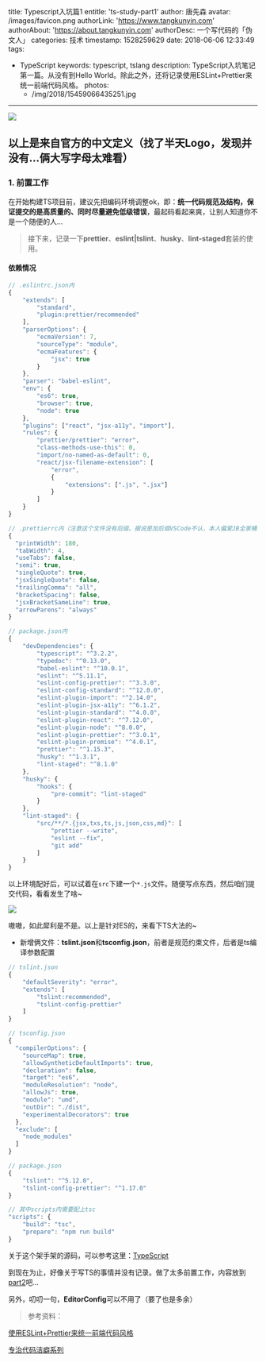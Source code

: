 title: Typescript入坑篇1
entitle: 'ts-study-part1'
author: 唐先森
avatar: /images/favicon.png
authorLink: 'https://www.tangkunyin.com'
authorAbout: 'https://about.tangkunyin.com'
authorDesc: 一个写代码的「伪文人」
categories: 技术
timestamp: 1528259629
date: 2018-06-06 12:33:49
tags:
- TypeScript
keywords: typescript, tslang
description: TypeScript入坑笔记第一篇。从没有到Hello World。除此之外，还将记录使用ESLint+Prettier来统一前端代码风格。
photos:
    - /img/2018/15459066435251.jpg
---

![](/img/2018/15459066435251.jpg)


## 以上是来自官方的中文定义（找了半天Logo，发现并没有...俩大写字母太难看）

### 1. 前置工作

在开始构建TS项目前，建议先把编码环境调整ok，即：**统一代码规范及结构，保证提交的是高质量的、同时尽量避免低级错误**，最起码看起来爽，让别人知道你不是一个随便的人...

> 接下来，记录一下**prettier**、**eslint|tslint**、**husky**、**lint-staged**套装的使用。

#### 依赖情况

```javascript
// .eslintrc.json内
{
	"extends": [
		"standard",
		"plugin:prettier/recommended"
	],
	"parserOptions": {
		"ecmaVersion": 7,
		"sourceType": "module",
		"ecmaFeatures": {
			"jsx": true
		}
	},
	"parser": "babel-eslint",
	"env": {
		"es6": true,
		"browser": true,
		"node": true
	},
	"plugins": ["react", "jsx-a11y", "import"],
	"rules": {
		"prettier/prettier": "error",
		"class-methods-use-this": 0,
		"import/no-named-as-default": 0,
		"react/jsx-filename-extension": [
			"error",
			{
				"extensions": [".js", ".jsx"]
			}
		]
	}
}

// .prettierrc内（注意这个文件没有后缀。据说是加后缀VSCode不认，本人偏爱JB全家桶，所以没试过...）
{
  "printWidth": 180,
  "tabWidth": 4,
  "useTabs": false,
  "semi": true,
  "singleQuote": true,
  "jsxSingleQuote": false,
  "trailingComma": "all",
  "bracketSpacing": false,
  "jsxBracketSameLine": true,
  "arrowParens": "always"
}

// package.json内
{
    "devDependencies": {
        "typescript": "^3.2.2",
        "typedoc": "^0.13.0",
        "babel-eslint": "^10.0.1",
        "eslint": "^5.11.1",
        "eslint-config-prettier": "^3.3.0",
        "eslint-config-standard": "^12.0.0",
        "eslint-plugin-import": "^2.14.0",
        "eslint-plugin-jsx-a11y": "^6.1.2",
        "eslint-plugin-standard": "^4.0.0",
        "eslint-plugin-react": "^7.12.0",
        "eslint-plugin-node": "^8.0.0",
        "eslint-plugin-prettier": "^3.0.1",
        "eslint-plugin-promise": "^4.0.1",
        "prettier": "^1.15.3",
        "husky": "^1.3.1",
        "lint-staged": "^8.1.0"
    },
    "husky": {
        "hooks": {
            "pre-commit": "lint-staged"
        }
    },
    "lint-staged": {
        "src/**/*.{jsx,txs,ts,js,json,css,md}": [
            "prettier --write",
            "eslint --fix",
            "git add"
        ]
    }
}
```

以上环境配好后，可以试着在`src`下建一个`*.js`文件。随便写点东西，然后咱们提交代码，看看发生了啥~

![](/img/2018/15460683493736.jpg)


嗷嗷，如此犀利是不是。以上是针对ES的，来看下TS大法的~

- 新增俩文件：**tslint.json**和**tsconfig.json**，前者是规范约束文件，后者是ts编译参数配置

```javascript
// tslint.json
{
    "defaultSeverity": "error",
    "extends": [
        "tslint:recommended",
        "tslint-config-prettier"
    ]
}

// tsconfig.json
{
  "compilerOptions": {
    "sourceMap": true,
    "allowSyntheticDefaultImports": true,
    "declaration": false,
    "target": "es6",
    "moduleResolution": "node",
    "allowJs": true,
    "module": "umd",
    "outDir": "./dist",
    "experimentalDecorators": true
  },
  "exclude": [
    "node_modules"
  ]
}

// package.json
{
    "tslint": "^5.12.0",
    "tslint-config-prettier": "^1.17.0"
}

// 其中scripts内需要配上tsc
"scripts": {
    "build": "tsc",
    "prepare": "npm run build"
}
```

关于这个架手架的源码，可以参考这里：[TypeScript](https://github.com/tangkunyin/hello-fe/tree/master/TypeScript)


到现在为止，好像关于写TS的事情并没有记录。做了太多前置工作，内容放到[part2](https://shuoit.net/tech-notes/ts-study-part2-1546832521.html)吧...

另外，叨叨一句，**EditorConfig**可以不用了（要了也是多余）

> 参考资料：

[使用ESLint+Prettier来统一前端代码风格](https://juejin.im/post/5b27a326e51d45588a7dac57)

[专治代码洁癖系列](https://juejin.im/post/5a791d566fb9a0634853400e)

